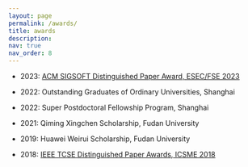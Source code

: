 ```yaml
---
layout: page
permalink: /awards/
title: awards
description: 
nav: true
nav_order: 8
---
```


- 2023: [ACM SIGSOFT Distinguished Paper Award, ESEC/FSE 2023](https://2023.esec-fse.org/info/awards)

- 2022: Outstanding Graduates of Ordinary Universities, Shanghai

- 2022: Super Postdoctoral Fellowship Program, Shanghai

- 2021: Qiming Xingchen Scholarship, Fudan University

- 2019: Huawei Weirui Scholarship, Fudan University

- 2018: [IEEE TCSE Distinguished Paper Awards, ICSME 2018](https://icsme2018.github.io/program/Awards.html)
